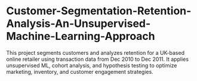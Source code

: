 # Customer-Segmentation-Retention-Analysis-An-Unsupervised-Machine-Learning-Approach
This project segments customers and analyzes retention for a UK-based online retailer using transaction data from Dec 2010 to Dec 2011. It applies unsupervised ML, cohort analysis, and hypothesis testing to optimize marketing, inventory, and customer engagement strategies.
